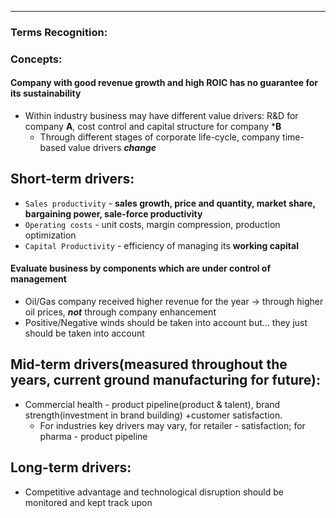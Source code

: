 ***
### Terms Recognition:

### Concepts:

#### Company with good revenue growth and high ROIC has no guarantee for its sustainability
- Within industry business may have different value drivers: R&D for company **A**, cost control and capital structure for company ***B**
	- Through different stages of corporate life-cycle, company time-based value drivers ***change***

## Short-term drivers:
- `Sales productivity` - **sales growth, price and quantity, market share, bargaining power, sale-force productivity**
- `Operating costs` - unit costs, margin compression, production optimization
- `Capital Productivity` - efficiency of managing its **working capital**

#### Evaluate business by components which are under control of management
- Oil/Gas company received higher revenue for the year -> through higher oil prices, ***not*** through company enhancement 
- Positive/Negative winds should be taken into account but... they just should be taken into account

## Mid-term drivers(measured throughout the years, current ground manufacturing for future):
- Commercial health - product pipeline(product & talent), brand strength(investment in brand building) +customer satisfaction. 
	- For industries key drivers may vary, for retailer - satisfaction; for pharma - product pipeline 

## Long-term drivers:
- Competitive advantage and technological disruption should be monitored and kept track upon
